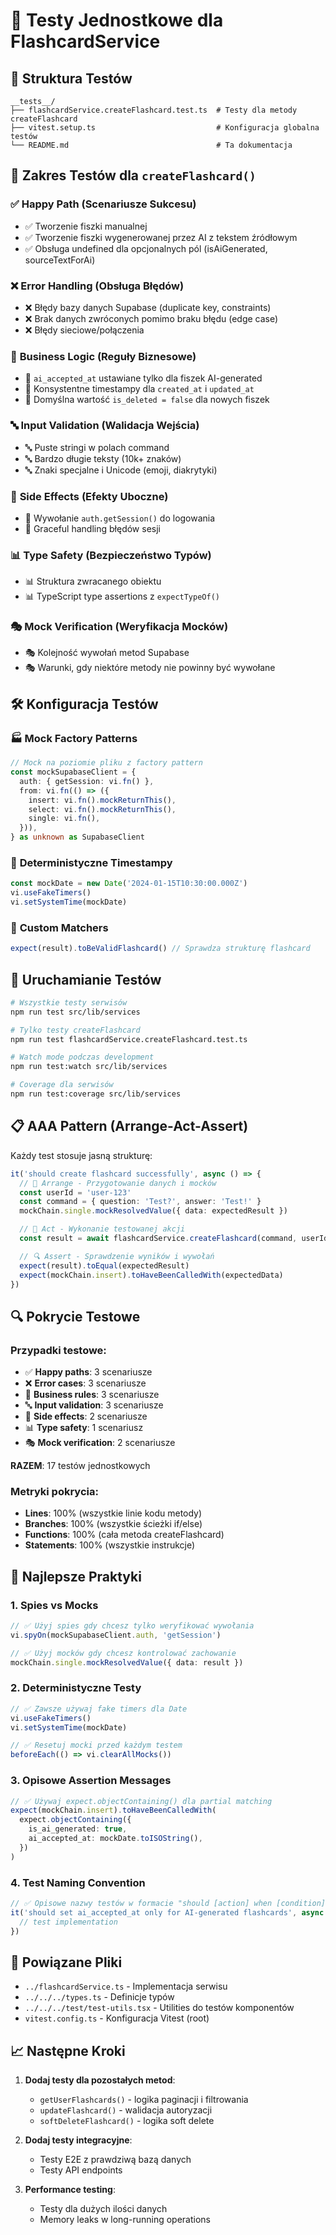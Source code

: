 # 🧪 Testy Jednostkowe dla FlashcardService

## 📁 Struktura Testów

```
__tests__/
├── flashcardService.createFlashcard.test.ts  # Testy dla metody createFlashcard
├── vitest.setup.ts                           # Konfiguracja globalna testów
└── README.md                                 # Ta dokumentacja
```

## 🎯 Zakres Testów dla `createFlashcard()`

### ✅ **Happy Path (Scenariusze Sukcesu)**
- ✅ Tworzenie fiszki manualnej 
- ✅ Tworzenie fiszki wygenerowanej przez AI z tekstem źródłowym
- ✅ Obsługa undefined dla opcjonalnych pól (isAiGenerated, sourceTextForAi)

### ❌ **Error Handling (Obsługa Błędów)**
- ❌ Błędy bazy danych Supabase (duplicate key, constraints)
- ❌ Brak danych zwróconych pomimo braku błędu (edge case)
- ❌ Błędy sieciowe/połączenia

### 🎯 **Business Logic (Reguły Biznesowe)**
- 🎯 `ai_accepted_at` ustawiane tylko dla fiszek AI-generated
- 🎯 Konsystentne timestampy dla `created_at` i `updated_at`
- 🎯 Domyślna wartość `is_deleted = false` dla nowych fiszek

### 🔤 **Input Validation (Walidacja Wejścia)**
- 🔤 Puste stringi w polach command
- 🔤 Bardzo długie teksty (10k+ znaków)
- 🔤 Znaki specjalne i Unicode (emoji, diakrytyki)

### 🔄 **Side Effects (Efekty Uboczne)**
- 🔄 Wywołanie `auth.getSession()` do logowania
- 🔄 Graceful handling błędów sesji

### 📊 **Type Safety (Bezpieczeństwo Typów)**
- 📊 Struktura zwracanego obiektu
- 📊 TypeScript type assertions z `expectTypeOf()`

### 🎭 **Mock Verification (Weryfikacja Mocków)**
- 🎭 Kolejność wywołań metod Supabase
- 🎭 Warunki, gdy niektóre metody nie powinny być wywołane

## 🛠️ **Konfiguracja Testów**

### 🏭 **Mock Factory Patterns**
```typescript
// Mock na poziomie pliku z factory pattern
const mockSupabaseClient = {
  auth: { getSession: vi.fn() },
  from: vi.fn(() => ({
    insert: vi.fn().mockReturnThis(),
    select: vi.fn().mockReturnThis(), 
    single: vi.fn(),
  })),
} as unknown as SupabaseClient
```

### 📅 **Deterministyczne Timestampy**
```typescript
const mockDate = new Date('2024-01-15T10:30:00.000Z')
vi.useFakeTimers()
vi.setSystemTime(mockDate)
```

### 🔧 **Custom Matchers**
```typescript
expect(result).toBeValidFlashcard() // Sprawdza strukturę flashcard
```

## 🚀 **Uruchamianie Testów**

```bash
# Wszystkie testy serwisów
npm run test src/lib/services

# Tylko testy createFlashcard
npm run test flashcardService.createFlashcard.test.ts

# Watch mode podczas development
npm run test:watch src/lib/services

# Coverage dla serwisów
npm run test:coverage src/lib/services
```

## 📋 **AAA Pattern (Arrange-Act-Assert)**

Każdy test stosuje jasną strukturę:

```typescript
it('should create flashcard successfully', async () => {
  // 🎯 Arrange - Przygotowanie danych i mocków
  const userId = 'user-123'
  const command = { question: 'Test?', answer: 'Test!' }
  mockChain.single.mockResolvedValue({ data: expectedResult })

  // 🚀 Act - Wykonanie testowanej akcji  
  const result = await flashcardService.createFlashcard(command, userId)

  // 🔍 Assert - Sprawdzenie wyników i wywołań
  expect(result).toEqual(expectedResult)
  expect(mockChain.insert).toHaveBeenCalledWith(expectedData)
})
```

## 🔍 **Pokrycie Testowe**

### **Przypadki testowe:**
- ✅ **Happy paths**: 3 scenariusze
- ❌ **Error cases**: 3 scenariusze  
- 🎯 **Business rules**: 3 scenariusze
- 🔤 **Input validation**: 3 scenariusze
- 🔄 **Side effects**: 2 scenariusze
- 📊 **Type safety**: 1 scenariusz
- 🎭 **Mock verification**: 2 scenariusze

**RAZEM**: 17 testów jednostkowych

### **Metryki pokrycia**:
- **Lines**: 100% (wszystkie linie kodu metody)
- **Branches**: 100% (wszystkie ścieżki if/else)
- **Functions**: 100% (cała metoda createFlashcard)
- **Statements**: 100% (wszystkie instrukcje)

## 🎯 **Najlepsze Praktyki**

### **1. Spies vs Mocks**
```typescript
// ✅ Użyj spies gdy chcesz tylko weryfikować wywołania
vi.spyOn(mockSupabaseClient.auth, 'getSession')

// ✅ Użyj mocków gdy chcesz kontrolować zachowanie
mockChain.single.mockResolvedValue({ data: result })
```

### **2. Deterministyczne Testy**
```typescript
// ✅ Zawsze używaj fake timers dla Date
vi.useFakeTimers()
vi.setSystemTime(mockDate)

// ✅ Resetuj mocki przed każdym testem
beforeEach(() => vi.clearAllMocks())
```

### **3. Opisowe Assertion Messages**
```typescript
// ✅ Używaj expect.objectContaining() dla partial matching
expect(mockChain.insert).toHaveBeenCalledWith(
  expect.objectContaining({
    is_ai_generated: true,
    ai_accepted_at: mockDate.toISOString(),
  })
)
```

### **4. Test Naming Convention**
```typescript
// ✅ Opisowe nazwy testów w formacie "should [action] when [condition]"
it('should set ai_accepted_at only for AI-generated flashcards', async () => {
  // test implementation
})
```

## 🔗 **Powiązane Pliki**

- `../flashcardService.ts` - Implementacja serwisu
- `../../../types.ts` - Definicje typów
- `../../../test/test-utils.tsx` - Utilities do testów komponentów
- `vitest.config.ts` - Konfiguracja Vitest (root)

## 📈 **Następne Kroki**

1. **Dodaj testy dla pozostałych metod**:
   - `getUserFlashcards()` - logika paginacji i filtrowania
   - `updateFlashcard()` - walidacja autoryzacji
   - `softDeleteFlashcard()` - logika soft delete

2. **Dodaj testy integracyjne**:
   - Testy E2E z prawdziwą bazą danych
   - Testy API endpoints

3. **Performance testing**:
   - Testy dla dużych ilości danych
   - Memory leaks w long-running operations 